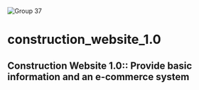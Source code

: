 
![Group 37](https://user-images.githubusercontent.com/44992267/157544046-ae12079b-f6d1-4af3-9219-e2a7ecf56c2b.png)


















# construction_website_1.0
## Construction Website 1.0:: Provide basic information and an e-commerce system

